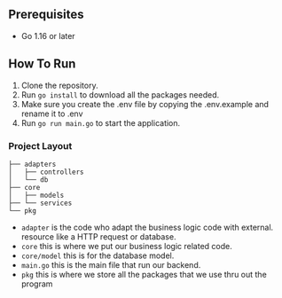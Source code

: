 ## Prerequisites

- Go 1.16 or later

## How To Run

1. Clone the repository.
2. Run `go install` to download all the packages needed.
3. Make sure you create the .env file by copying the .env.example and rename it to .env
4. Run `go run main.go` to start the application.

### Project Layout

```tree
├── adapters
│   ├── controllers
│   └── db
├── core
│   ├── models
├── └── services
└── pkg
```

- `adapter` is the code who adapt the business logic code with external. resource like a HTTP request or database.
- `core` this is where we put our business logic related code.
- `core/model` this is for the database model.
- `main.go` this is the main file that run our backend.
- `pkg` this is where we store all the packages that we use thru out the program
